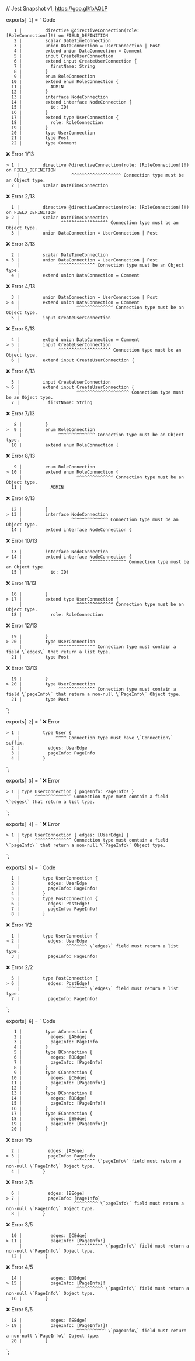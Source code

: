 // Jest Snapshot v1, https://goo.gl/fbAQLP

exports[` 1`] = `
Code

       1 |         directive @directiveConnection(role: [RoleConnection!]!) on FIELD_DEFINITION
       2 |         scalar DateTimeConnection
       3 |         union DataConnection = UserConnection | Post
       4 |         extend union DataConnection = Comment
       5 |         input CreateUserConnection
       6 |         extend input CreateUserConnection {
       7 |           firstName: String
       8 |         }
       9 |         enum RoleConnection
      10 |         extend enum RoleConnection {
      11 |           ADMIN
      12 |         }
      13 |         interface NodeConnection
      14 |         extend interface NodeConnection {
      15 |           id: ID!
      16 |         }
      17 |         extend type UserConnection {
      18 |           role: RoleConnection
      19 |         }
      20 |         type UserConnection
      21 |         type Post
      22 |         type Comment

❌ Error 1/13

    > 1 |         directive @directiveConnection(role: [RoleConnection!]!) on FIELD_DEFINITION
        |                    ^^^^^^^^^^^^^^^^^^^ Connection type must be an Object type.
      2 |         scalar DateTimeConnection

❌ Error 2/13

      1 |         directive @directiveConnection(role: [RoleConnection!]!) on FIELD_DEFINITION
    > 2 |         scalar DateTimeConnection
        |                ^^^^^^^^^^^^^^^^^^ Connection type must be an Object type.
      3 |         union DataConnection = UserConnection | Post

❌ Error 3/13

      2 |         scalar DateTimeConnection
    > 3 |         union DataConnection = UserConnection | Post
        |               ^^^^^^^^^^^^^^ Connection type must be an Object type.
      4 |         extend union DataConnection = Comment

❌ Error 4/13

      3 |         union DataConnection = UserConnection | Post
    > 4 |         extend union DataConnection = Comment
        |                      ^^^^^^^^^^^^^^ Connection type must be an Object type.
      5 |         input CreateUserConnection

❌ Error 5/13

      4 |         extend union DataConnection = Comment
    > 5 |         input CreateUserConnection
        |               ^^^^^^^^^^^^^^^^^^^^ Connection type must be an Object type.
      6 |         extend input CreateUserConnection {

❌ Error 6/13

      5 |         input CreateUserConnection
    > 6 |         extend input CreateUserConnection {
        |                      ^^^^^^^^^^^^^^^^^^^^ Connection type must be an Object type.
      7 |           firstName: String

❌ Error 7/13

       8 |         }
    >  9 |         enum RoleConnection
         |              ^^^^^^^^^^^^^^ Connection type must be an Object type.
      10 |         extend enum RoleConnection {

❌ Error 8/13

       9 |         enum RoleConnection
    > 10 |         extend enum RoleConnection {
         |                     ^^^^^^^^^^^^^^ Connection type must be an Object type.
      11 |           ADMIN

❌ Error 9/13

      12 |         }
    > 13 |         interface NodeConnection
         |                   ^^^^^^^^^^^^^^ Connection type must be an Object type.
      14 |         extend interface NodeConnection {

❌ Error 10/13

      13 |         interface NodeConnection
    > 14 |         extend interface NodeConnection {
         |                          ^^^^^^^^^^^^^^ Connection type must be an Object type.
      15 |           id: ID!

❌ Error 11/13

      16 |         }
    > 17 |         extend type UserConnection {
         |                     ^^^^^^^^^^^^^^ Connection type must be an Object type.
      18 |           role: RoleConnection

❌ Error 12/13

      19 |         }
    > 20 |         type UserConnection
         |              ^^^^^^^^^^^^^^ Connection type must contain a field \`edges\` that return a list type.
      21 |         type Post

❌ Error 13/13

      19 |         }
    > 20 |         type UserConnection
         |              ^^^^^^^^^^^^^^ Connection type must contain a field \`pageInfo\` that return a non-null \`PageInfo\` Object type.
      21 |         type Post
`;

exports[` 2`] = `
❌ Error

    > 1 |         type User {
        |              ^^^^ Connection type must have \`Connection\` suffix.
      2 |           edges: UserEdge
      3 |           pageInfo: PageInfo
      4 |         }
`;

exports[` 3`] = `
❌ Error

    > 1 | type UserConnection { pageInfo: PageInfo! }
        |      ^^^^^^^^^^^^^^ Connection type must contain a field \`edges\` that return a list type.
`;

exports[` 4`] = `
❌ Error

    > 1 | type UserConnection { edges: [UserEdge] }
        |      ^^^^^^^^^^^^^^ Connection type must contain a field \`pageInfo\` that return a non-null \`PageInfo\` Object type.
`;

exports[` 5`] = `
Code

      1 |         type UserConnection {
      2 |           edges: UserEdge
      3 |           pageInfo: PageInfo!
      4 |         }
      5 |         type PostConnection {
      6 |           edges: PostEdge!
      7 |           pageInfo: PageInfo!
      8 |         }

❌ Error 1/2

      1 |         type UserConnection {
    > 2 |           edges: UserEdge
        |                  ^^^^^^^^ \`edges\` field must return a list type.
      3 |           pageInfo: PageInfo!

❌ Error 2/2

      5 |         type PostConnection {
    > 6 |           edges: PostEdge!
        |                  ^^^^^^^^ \`edges\` field must return a list type.
      7 |           pageInfo: PageInfo!
`;

exports[` 6`] = `
Code

       1 |         type AConnection {
       2 |           edges: [AEdge]
       3 |           pageInfo: PageInfo
       4 |         }
       5 |         type BConnection {
       6 |           edges: [BEdge]
       7 |           pageInfo: [PageInfo]
       8 |         }
       9 |         type CConnection {
      10 |           edges: [CEdge]
      11 |           pageInfo: [PageInfo!]
      12 |         }
      13 |         type DConnection {
      14 |           edges: [DEdge]
      15 |           pageInfo: [PageInfo]!
      16 |         }
      17 |         type EConnection {
      18 |           edges: [EEdge]
      19 |           pageInfo: [PageInfo!]!
      20 |         }

❌ Error 1/5

      2 |           edges: [AEdge]
    > 3 |           pageInfo: PageInfo
        |                     ^^^^^^^^ \`pageInfo\` field must return a non-null \`PageInfo\` Object type.
      4 |         }

❌ Error 2/5

      6 |           edges: [BEdge]
    > 7 |           pageInfo: [PageInfo]
        |                     ^^^^^^^^^ \`pageInfo\` field must return a non-null \`PageInfo\` Object type.
      8 |         }

❌ Error 3/5

      10 |           edges: [CEdge]
    > 11 |           pageInfo: [PageInfo!]
         |                     ^^^^^^^^^^ \`pageInfo\` field must return a non-null \`PageInfo\` Object type.
      12 |         }

❌ Error 4/5

      14 |           edges: [DEdge]
    > 15 |           pageInfo: [PageInfo]!
         |                     ^^^^^^^^^^ \`pageInfo\` field must return a non-null \`PageInfo\` Object type.
      16 |         }

❌ Error 5/5

      18 |           edges: [EEdge]
    > 19 |           pageInfo: [PageInfo!]!
         |                     ^^^^^^^^^^^ \`pageInfo\` field must return a non-null \`PageInfo\` Object type.
      20 |         }
`;
